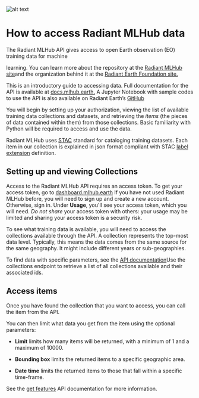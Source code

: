 
![alt text](https://www.mlhub.earth/assets/images/logo_dark.png)
# **How to access Radiant MLHub data**

The Radiant MLHub API gives access to open Earth observation (EO) training data for machine

learning. You can learn more about the repository at the [Radiant MLHub site](https://mlhub.earth/)and the organization behind it at the [Radiant Earth Foundation site.](https://radiant.earth/)

This is an introductory guide to accessing data. Full documentation for the API is available at [docs.mlhub.earth](http://docs.mlhub.earth/)[.](http://docs.mlhub.earth/) A Jupyter Notebook with sample codes to use the API is also available on Radiant Earth’s [GitHub](https://github.com/radiantearth/mlhub-tutorials)

You will begin by setting up your authorization, viewing the list of available training data collections and datasets, and retrieving the *items* (the pieces of data contained within them) from those collections. Basic familiarity with Python will be required to access and use the data.

Radiant MLHub uses [STAC](https://stacspec.org/) standard for cataloging training datasets. Each item in our collection is
explained in json format compliant with STAC [label extension](https://github.com/radiantearth/stac-spec/tree/master/extensions/label) definition.

## Setting up and viewing Collections

Access to the Radiant MLHub API requires an access token. To get your access token, go to [dashboard.mlhub.earth](https://dashboard.mlhub.earth/) If you have not used Radiant MLHub before, you will need to sign up and create a new account. Otherwise, sign in. Under **Usage**, you'll see your access token, which you will need. *Do not share* your access token with others: your usage may be limited and sharing your access token is a security risk.

To see what training data is available, you will need to access the collections available through the API. A collection represents the top-most data level. Typically, this means the data comes from the same source for the same geography. It might include different years or sub-geographies.

To find data with specific parameters, see the [API documentation](http://docs.mlhub.earth/?python#the-feature-collections-in-the-dataset)Use the collections endpoint to retrieve a list of all collections available and their associated ids.

## Access items

Once you have found the collection that you want to access, you can call the item from the API.

You can then limit what data you get from the item using the optional parameters:

- **Limit** limits how many items will be returned, with a minimum of 1 and a maximum of 10000.

- **Bounding box** limits the returned items to a specific geographic area.

- **Date time** limits the returned items to those that fall within a specific time-frame.

See the [get features](http://docs.mlhub.earth/#getfeatures) API documentation for more information.

